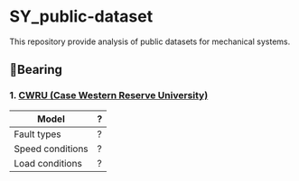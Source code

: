 # SY_public-dataset
This repository provide analysis of public datasets for mechanical systems.

## :radio_button:Bearing
### 1. [CWRU (Case Western Reserve University)](https://engineering.case.edu/bearingdatacenter/download-data-file)
|Model|?|
|------|---|
|Fault types|?|
|Speed conditions|?|
|Load conditions|?|
